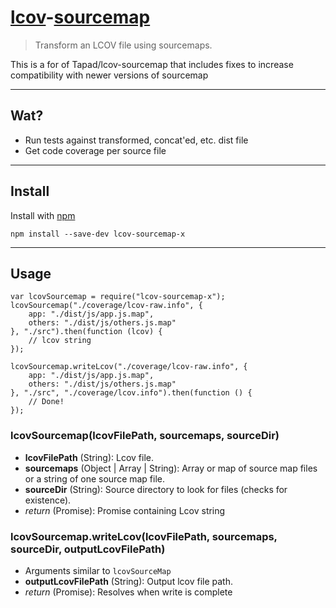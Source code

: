 # [lcov](http://ltp.sourceforge.net/coverage/lcov/geninfo.1.php)-[sourcemap](https://github.com/mozilla/source-map/)

> Transform an LCOV file using sourcemaps.

This is a for of Tapad/lcov-sourcemap that includes fixes to increase compatibility with newer versions of sourcemap

---
## Wat?
* Run tests against transformed, concat'ed, etc. dist file
* Get code coverage per source file

---
## Install
Install with [npm](https://github.com/flowpl/lcov-sourcemap)

```
npm install --save-dev lcov-sourcemap-x
```

---
## Usage
```
var lcovSourcemap = require("lcov-sourcemap-x");
lcovSourcemap("./coverage/lcov-raw.info", {
	app: "./dist/js/app.js.map",
	others: "./dist/js/others.js.map"
}, "./src").then(function (lcov) {
    // lcov string
});

lcovSourcemap.writeLcov("./coverage/lcov-raw.info", {
	app: "./dist/js/app.js.map",
	others: "./dist/js/others.js.map"
}, "./src", "./coverage/lcov.info").then(function () {
    // Done!
});
```
### lcovSourcemap(lcovFilePath, sourcemaps, sourceDir)
* **lcovFilePath** (String): Lcov file.
* **sourcemaps** (Object | Array | String): Array or map of source map files or a string of one source map file.
* **sourceDir** (String): Source directory to look for files (checks for existence).
* _return_ (Promise): Promise containing Lcov string

### lcovSourcemap.writeLcov(lcovFilePath, sourcemaps, sourceDir, outputLcovFilePath)
* Arguments similar to `lcovSourceMap`
* **outputLcovFilePath** (String): Output lcov file path.
* _return_ (Promise): Resolves when write is complete
